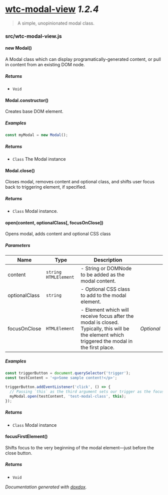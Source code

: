# [wtc-modal-view](https://github.com/wethegit/wtc-modal-view#readme) *1.2.4*

> A simple, unopinionated modal class.


### src/wtc-modal-view.js


#### new Modal() 

A Modal class which can display programatically-generated content, or pull in content from an existing DOM node.






##### Returns


- `Void`



#### Modal.constructor() 

Creates base DOM element.






##### Examples

```javascript
const myModal = new Modal();
```


##### Returns


- `Class`  The Modal instance



#### Modal.close() 

Closes modal, removes content and optional class,
and shifts user focus back to triggering element, if specified.






##### Returns


- `Class`  Modal instance.



#### open(content, optionalClass[, focusOnClose]) 

Opens modal, adds content and optional CSS class




##### Parameters

| Name | Type | Description |  |
| ---- | ---- | ----------- | -------- |
| content | `string` `HTMLElement`  | - String or DOMNode to be added as the modal content. | &nbsp; |
| optionalClass | `string`  | - Optional CSS class to add to the modal element. | &nbsp; |
| focusOnClose | `HTMLElement`  | - Element which will receive focus after the modal is closed. Typically, this will be the element which triggered the modal in the first place. | *Optional* |




##### Examples

```javascript
const triggerButton = document.querySelector('trigger');
const testContent = '<p>Some sample content!</p>';

triggerButton.addEventListener('click', () => {
  // Passing `this` as the third argument sets our trigger as the focused item once the Modal closes.
  myModal.open(testContent, 'test-modal-class', this);
});
```


##### Returns


- `Class`  Modal instance



#### focusFirstElement() 

Shifts focus to the very beginning of the modal element—just before the close button.






##### Returns


- `Void`




*Documentation generated with [doxdox](https://github.com/neogeek/doxdox).*
